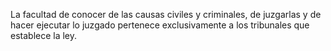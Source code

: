 La facultad de conocer de las causas civiles y criminales, de juzgarlas y de hacer ejecutar lo juzgado pertenece exclusivamente a los tribunales que establece la ley.
